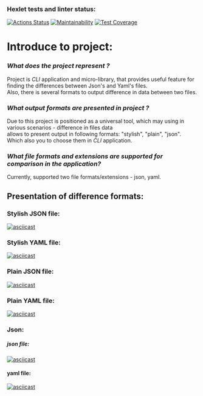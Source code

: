 ### Hexlet tests and linter status:
[![Actions Status](https://github.com/MirrexOne/java-project-71/actions/workflows/hexlet-check.yml/badge.svg)](https://github.com/MirrexOne/java-project-71/actions)
[![Maintainability](https://api.codeclimate.com/v1/badges/090e3bc93a359ad68ecc/maintainability)](https://codeclimate.com/github/MirrexOne/java-project-71/maintainability)
[![Test Coverage](https://api.codeclimate.com/v1/badges/090e3bc93a359ad68ecc/test_coverage)](https://codeclimate.com/github/MirrexOne/java-project-71/test_coverage)
# Introduce to project:
### *What does the project represent ?*
Project is *CLI* application and micro-library, that provides useful feature for finding the differences between Json's and Yaml's files.   
Also, there is several formats to output difference in data between two files.

### *What output formats are presented in project ?*  
Due to this project is positioned as a universal tool, which may using in various scenarios - difference in files data  
allows to present output in following formats: "stylish", "plain", "json".  
Which also you to choose them in *CLI* application.

### *What file formats and extensions are supported for comparison in the application?*
Currently, supported two file formats/extensions - json, yaml.

## Presentation of difference formats:
### Stylish JSON file:
[![asciicast](https://asciinema.org/a/cyPZG0DgN5Cl1SJ0vX8B0NecI.svg)](https://asciinema.org/a/cyPZG0DgN5Cl1SJ0vX8B0NecI)
### Stylish YAML file:
[![asciicast](https://asciinema.org/a/rqpYIaI3Bz31IipOpU6e6kkg5.svg)](https://asciinema.org/a/rqpYIaI3Bz31IipOpU6e6kkg5)
### Plain JSON file:
[![asciicast](https://asciinema.org/a/Ti561W79JRZDOs9Wvn5XMsYlu.svg)](https://asciinema.org/a/Ti561W79JRZDOs9Wvn5XMsYlu)
### Plain YAML file:
[![asciicast](https://asciinema.org/a/h6QTHbgspVu7MN54s4TbFYite.svg)](https://asciinema.org/a/h6QTHbgspVu7MN54s4TbFYite)
### Json:
##### json file:
[![asciicast](https://asciinema.org/a/R952A37qA83C2AVnw7VlZBX2i.svg)](https://asciinema.org/a/R952A37qA83C2AVnw7VlZBX2i)
#### yaml file:
[![asciicast](https://asciinema.org/a/CMZ1QmNvsYNFQx1TobRS27wqK.svg)](https://asciinema.org/a/CMZ1QmNvsYNFQx1TobRS27wqK)
